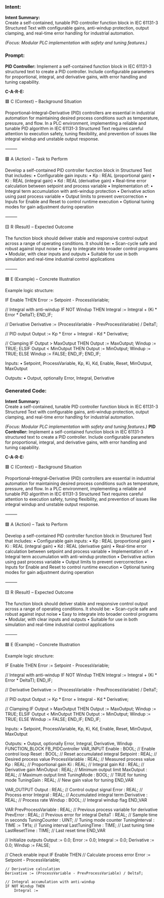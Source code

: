 ### Intent:
**Intent Summary:**  
Create a self-contained, tunable PID controller function block in IEC 61131-3 Structured Text with configurable gains, anti-windup protection, output clamping, and real-time error handling for industrial automation.  

*(Focus: Modular PLC implementation with safety and tuning features.)*

### Prompt:
**PID Controller:**
Implement a self-contained function block in IEC 61131-3 structured text to create a PID controller. Include configurable parameters for proportional, integral, and derivative gains, with error handling and tuning capability.

**C-A-R-E:**

🟥 C (Context) – Background Situation

Proportional–Integral–Derivative (PID) controllers are essential in industrial automation for maintaining desired process conditions such as temperature, pressure, and flow. In a PLC environment, implementing a reliable and tunable PID algorithm in IEC 61131-3 Structured Text requires careful attention to execution safety, tuning flexibility, and prevention of issues like integral windup and unstable output response.

⸻

🟩 A (Action) – Task to Perform

Develop a self-contained PID controller function block in Structured Text that includes:
	•	Configurable gain inputs:
	•	Kp : REAL (proportional gain)
	•	Ki : REAL (integral gain)
	•	Kd : REAL (derivative gain)
	•	Real-time error calculation between setpoint and process variable
	•	Implementation of:
	•	Integral term accumulation with anti-windup protection
	•	Derivative action using past process variable
	•	Output limits to prevent overcorrection
	•	Inputs for Enable and Reset to control runtime execution
	•	Optional tuning modes for gain adjustment during operation

⸻

🟨 R (Result) – Expected Outcome

The function block should deliver stable and responsive control output across a range of operating conditions. It should be:
	•	Scan-cycle safe and robust against input noise
	•	Easy to integrate into broader control programs
	•	Modular, with clear inputs and outputs
	•	Suitable for use in both simulation and real-time industrial control applications

⸻

🟦 E (Example) – Concrete Illustration

Example logic structure:

IF Enable THEN
   Error := Setpoint - ProcessVariable;

   // Integral with anti-windup
   IF NOT Windup THEN
      Integral := Integral + (Ki * Error * DeltaT);
   END_IF;

   // Derivative
   Derivative := (ProcessVariable - PrevProcessVariable) / DeltaT;

   // PID output
   Output := Kp * Error + Integral - Kd * Derivative;

   // Clamping
   IF Output > MaxOutput THEN
      Output := MaxOutput;
      Windup := TRUE;
   ELSIF Output < MinOutput THEN
      Output := MinOutput;
      Windup := TRUE;
   ELSE
      Windup := FALSE;
   END_IF;
END_IF;

Inputs:
	•	Setpoint, ProcessVariable, Kp, Ki, Kd, Enable, Reset, MinOutput, MaxOutput

Outputs:
	•	Output, optionally Error, Integral, Derivative

### Generated Code:
**Intent Summary:**  
Create a self-contained, tunable PID controller function block in IEC 61131-3 Structured Text with configurable gains, anti-windup protection, output clamping, and real-time error handling for industrial automation.  

*(Focus: Modular PLC implementation with safety and tuning features.)*
**PID Controller:**
Implement a self-contained function block in IEC 61131-3 structured text to create a PID controller. Include configurable parameters for proportional, integral, and derivative gains, with error handling and tuning capability.

**C-A-R-E:**

🟥 C (Context) – Background Situation

Proportional–Integral–Derivative (PID) controllers are essential in industrial automation for maintaining desired process conditions such as temperature, pressure, and flow. In a PLC environment, implementing a reliable and tunable PID algorithm in IEC 61131-3 Structured Text requires careful attention to execution safety, tuning flexibility, and prevention of issues like integral windup and unstable output response.

⸻

🟩 A (Action) – Task to Perform

Develop a self-contained PID controller function block in Structured Text that includes:
	•	Configurable gain inputs:
	•	Kp : REAL (proportional gain)
	•	Ki : REAL (integral gain)
	•	Kd : REAL (derivative gain)
	•	Real-time error calculation between setpoint and process variable
	•	Implementation of:
	•	Integral term accumulation with anti-windup protection
	•	Derivative action using past process variable
	•	Output limits to prevent overcorrection
	•	Inputs for Enable and Reset to control runtime execution
	•	Optional tuning modes for gain adjustment during operation

⸻

🟨 R (Result) – Expected Outcome

The function block should deliver stable and responsive control output across a range of operating conditions. It should be:
	•	Scan-cycle safe and robust against input noise
	•	Easy to integrate into broader control programs
	•	Modular, with clear inputs and outputs
	•	Suitable for use in both simulation and real-time industrial control applications

⸻

🟦 E (Example) – Concrete Illustration

Example logic structure:

IF Enable THEN
   Error := Setpoint - ProcessVariable;

   // Integral with anti-windup
   IF NOT Windup THEN
      Integral := Integral + (Ki * Error * DeltaT);
   END_IF;

   // Derivative
   Derivative := (ProcessVariable - PrevProcessVariable) / DeltaT;

   // PID output
   Output := Kp * Error + Integral - Kd * Derivative;

   // Clamping
   IF Output > MaxOutput THEN
      Output := MaxOutput;
      Windup := TRUE;
   ELSIF Output < MinOutput THEN
      Output := MinOutput;
      Windup := TRUE;
   ELSE
      Windup := FALSE;
   END_IF;
END_IF;

Inputs:
	•	Setpoint, ProcessVariable, Kp, Ki, Kd, Enable, Reset, MinOutput, MaxOutput

Outputs:
	•	Output, optionally Error, Integral, Derivative, Windup
FUNCTION_BLOCK FB_PIDController
VAR_INPUT
    Enable : BOOL;                      // Enable control loop
    Reset : BOOL;                       // Reset accumulated integral
    Setpoint : REAL;                    // Desired process value
    ProcessVariable : REAL;             // Measured process value
    Kp : REAL;                          // Proportional gain
    Ki : REAL;                          // Integral gain
    Kd : REAL;                          // Derivative gain
    MinOutput : REAL;                   // Minimum output limit
    MaxOutput : REAL;                   // Maximum output limit
    TuningMode : BOOL;                  // TRUE for tuning mode
    TuningGain : REAL;                  // New gain value for tuning
END_VAR

VAR_OUTPUT
    Output : REAL;                      // Control output signal
    Error : REAL;                       // Process error
    Integral : REAL;                    // Accumulated integral term
    Derivative : REAL;                  // Process rate
    Windup : BOOL;                      // Integral windup flag
END_VAR

VAR
    PrevProcessVariable : REAL;         // Previous process variable for derivative
    PrevError : REAL;                   // Previous error for integral
    DeltaT : REAL;                      // Sample time in seconds
    TuningCounter : UINT;               // Tuning mode counter
    TuningInterval : TIME := T#1s;      // Tuning interval
    LastTuningTime : TIME;              // Last tuning time
    LastResetTime : TIME;               // Last reset time
END_VAR

// Initialize outputs
Output := 0.0;
Error := 0.0;
Integral := 0.0;
Derivative := 0.0;
Windup := FALSE;

// Check enable input
IF Enable THEN
    // Calculate process error
    Error := Setpoint - ProcessVariable;

    // Derivative calculation
    Derivative := (ProcessVariable - PrevProcessVariable) / DeltaT;

    // Integral accumulation with anti-windup
    IF NOT Windup THEN
        Integral :=
